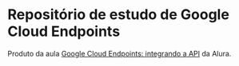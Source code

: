# Repositório de estudo de Google Cloud Endpoints

Produto da aula [Google Cloud Endpoints: integrando a API](https://cursos.alura.com.br/course/google-cloud-endpoints) da Alura.